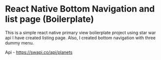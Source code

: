 # React Native Bottom Navigation and list page (Boilerplate)

This is a simple react native primary view bolierplate project using star war api I have created listing page. Also, I created bottom navigation with three dummy menu.

Api - https://swapi.co/api/planets
